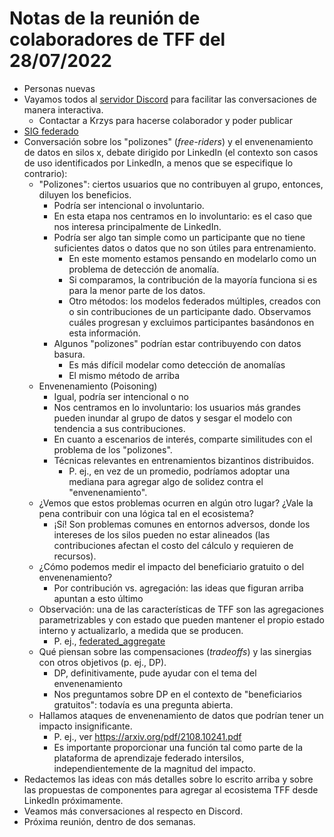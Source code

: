 # Notas de la reunión de colaboradores de TFF del 28/07/2022

- Personas nuevas
- Vayamos todos al [servidor Discord](https://discord.com/invite/5shux83qZ5) para facilitar las conversaciones de manera interactiva.
    - Contactar a Krzys para hacerse colaborador y poder publicar
- [SIG federado](https://github.com/tensorflow/community/blob/master/sigs/federated/CHARTER.md)
- Conversación sobre los "polizones" (<em>free-riders</em>) y el envenenamiento de datos en silos x, debate dirigido por LinkedIn (el contexto son casos de uso identificados por LinkedIn, a menos que se especifique lo contrario):
    - "Polizones": ciertos usuarios que no contribuyen al grupo, entonces, diluyen los beneficios.
        - Podría ser intencional o involuntario.
        - En esta etapa nos centramos en lo involuntario: es el caso que nos interesa principalmente de LinkedIn.
        - Podría ser algo tan simple como un participante que no tiene suficientes datos o datos que no son útiles para entrenamiento.
            - En este momento estamos pensando en modelarlo como un problema de detección de anomalía.
            - Si comparamos, la contribución de la mayoría funciona si es para la menor parte de los datos.
            - Otro métodos: los modelos federados múltiples, creados con o sin contribuciones de un participante dado. Observamos cuáles progresan y excluimos participantes basándonos en esta información.
        - Algunos "polizones" podrían estar contribuyendo con datos basura.
            - Es más difícil modelar como detección de anomalías
            - El mismo método de arriba
    - Envenenamiento (Poisoning)
        - Igual, podría ser intencional o no
        - Nos centramos en lo involuntario: los usuarios más grandes pueden inundar al grupo de datos y sesgar el modelo con tendencia a sus contribuciones.
        - En cuanto a escenarios de interés, comparte similitudes con el problema de los "polizones".
        - Técnicas relevantes en entrenamientos bizantinos distribuidos.
            - P. ej., en vez de un promedio, podríamos adoptar una mediana para agregar algo de solidez contra el "envenenamiento".
    - ¿Vemos que estos problemas ocurren en algún otro lugar? ¿Vale la pena contribuir con una lógica tal en el ecosistema?
        - ¡Sí! Son problemas comunes en entornos adversos, donde los intereses de los silos pueden no estar alineados (las contribuciones afectan el costo del cálculo y requieren de recursos).
    - ¿Cómo podemos medir el impacto del beneficiario gratuito o del envenenamiento?
        - Por contribución vs. agregación: las ideas que figuran arriba apuntan a esto último
    - Observación: una de las características de TFF son las agregaciones parametrizables y con estado que pueden mantener el propio estado interno y actualizarlo, a medida que se producen.
        - P. ej., [federated_aggregate](https://www.tensorflow.org/federated/api_docs/python/tff/federated_aggregate)
    - Qué piensan sobre las compensaciones (<em>tradeoffs</em>) y las sinergias con otros objetivos (p. ej., DP).
        - DP, definitivamente, pude ayudar con el tema del envenenamiento
        - Nos preguntamos sobre DP en el contexto de "beneficiarios gratuitos": todavía es una pregunta abierta.
    - Hallamos ataques de envenenamiento de datos que podrían tener un impacto insignificante.
        - P. ej., ver https://arxiv.org/pdf/2108.10241.pdf
        - Es importante proporcionar una función tal como parte de la plataforma de aprendizaje federado intersilos, independientemente de la magnitud del impacto.
- Redactemos las ideas con más detalles sobre lo escrito arriba y sobre las propuestas de componentes para agregar al ecosistema TFF desde LinkedIn próximamente.
- Veamos más conversaciones al respecto en Discord.
- Próxima reunión, dentro de dos semanas.
